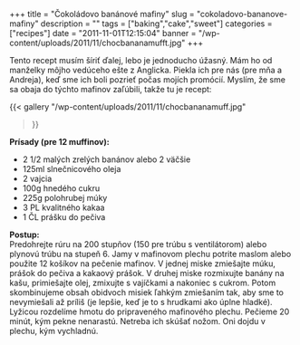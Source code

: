 +++
title = "Čokoládovo banánové mafiny"
slug = "cokoladovo-bananove-mafiny"
description = ""
tags = ["baking","cake","sweet"]
categories = ["recipes"]
date = "2011-11-01T12:15:04"
banner = "/wp-content/uploads/2011/11/chocbananamufft.jpg"
+++

Tento recept musím šíriť ďalej, lebo je jednoducho úžasný. Mám ho od manželky môjho vedúceho ešte z Anglicka. Piekla ich pre nás (pre mňa a Andreja), keď sme ich boli pozrieť počas mojích promócií. Myslím, že sme sa obaja do týchto mafinov zaľúbili, takže
tu je recept:

{{< gallery
    "/wp-content/uploads/2011/11/chocbananamuff.jpg"
>}}

**Prísady (pre 12 muffinov):**  

* 2 1/2 malých zrelých banánov alebo 2 väčšie
* 125ml slnečnicového oleja
* 2 vajcia
* 100g hnedého cukru
* 225g polohrubej múky
* 3 PL kvalitného kakaa
* 1 ČL prášku do pečiva 

**Postup:**  
Predohrejte rúru na 200 stupňov (150 pre trúbu s ventilátorom) alebo plynovú trúbu na stupeň 6. Jamy
v mafinovom plechu potrite maslom alebo použite 12 košíkov na pečenie mafinov. V jednej miske
zmiešajte múku, prášok do pečiva a kakaový prášok. V druhej miske rozmixujte banány na kašu,
primiešajte olej, zmixujte s vajíčkami a nakoniec s cukrom. Potom skombinujeme obsah obidvoch
misiek ľahkým zmiešaním tak, aby sme to nevymiešali až príliš (je lepšie, keď je to s hrudkami ako
úplne hladké). Lyžicou rozdelíme hmotu do pripraveného mafinového plechu. Pečieme 20 minút, kým
pekne nenarastú. Netreba ich skúšať nožom. Oni dojdu v plechu, kým vychladnú.

